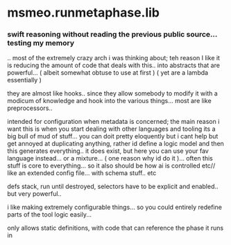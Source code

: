 # msmeo.runmetaphase.lib

### swift reasoning without reading the previous public source...  testing my memory

.. most of the extremely crazy arch i was thinking about; teh reason I like it is reducing the amount of code that deals with this.. into abstracts that are powerful... ( albeit somewhat obtuse to use at first ) ( yet are a lambda essentially )

they are almost like hooks.. since they allow somebody to modify it with a modicum of knowledge and hook into the various things... most are like preprocessors.. 

intended for configuration when metadata is concerned; the main reason i want this is when you start dealing with other languages and tooling its a big bull of mud of stuff... you can doit pretty eloquently but i cant help but get annoyed at duplicating anything, rather id define a logic model and then this generates everything.. it does exist, but here you can use your fav language instead... or a mixture... ( one reason why id do it )... often this stuff is core to everything... so it also should be how ai is controlled etc// like an extended config file...  with schema stuff.. etc

defs stack, run until destroyed, selectors have to be explicit and enabled.. but very powerful.. 

i like making extremely configurable things... so you could entirely redefine parts of the tool logic easily... 

only allows static definitions, with code that can reference the phase it runs in
